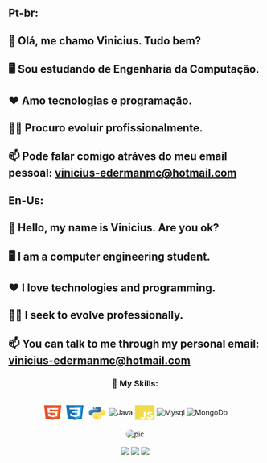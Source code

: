 ## Pt-br:

## 🤞 Olá, me chamo Vinicius. Tudo bem?

## 🖥️ Sou estudando de Engenharia da Computação.

## ❤️ Amo tecnologias e programação.

## 🧑🏻 Procuro evoluir profissionalmente.

## 📫 Pode falar comigo atráves do meu email pessoal: vinicius-edermanmc@hotmail.com

## En-Us:

## 🤞 Hello, my name is Vinicius. Are you ok?

## 🖥️ I am a computer engineering student.

## ❤️ I love technologies and programming.

## 🧑🏻 I seek to evolve professionally.

## 📫 You can talk to me through my personal email: vinicius-edermanmc@hotmail.com

<div align="center">

  ### 🥇 My Skills:
  <div style="display: inline_block"><br>
    <img align="center" alt="HTML" height="30" width="40" src="https://raw.githubusercontent.com/devicons/devicon/master/icons/html5/html5-original.svg">
    <img align="center" alt="CSS" height="30" width="40" src="https://raw.githubusercontent.com/devicons/devicon/master/icons/css3/css3-original.svg">
    <img align="center" alt="Python" height="30" width="40" src="https://raw.githubusercontent.com/devicons/devicon/master/icons/python/python-original.svg">
    <img align="center"  alt="Java" width="35em" src="https://cdn.jsdelivr.net/gh/devicons/devicon/icons/java/java-original.svg">
    <img align="center" alt="JavaScript" height="30" width="40" src="https://raw.githubusercontent.com/devicons/devicon/master/icons/javascript/javascript-plain.svg">
    <img align="center" alt="Mysql" width="35em" src="https://cdn.jsdelivr.net/gh/devicons/devicon/icons/mysql/mysql-original.svg">
    <img align="center"  alt ="MongoDb" width="35em" src="https://cdn.jsdelivr.net/gh/devicons/devicon@latest/icons/mongodb/mongodb-original-wordmark.svg"><br><br>
    <img align="center" alt="pic" height="100" style="border-radius:45px;" src="https://c.tenor.com/R8ApZziQLWwAAAAC/hachiman-oregairu.gif"><br>
  </div>
  <br>

<div>
  <a href="https://www.instagram.com/vinicius.ederman/" target="_blank"><img src="https://img.shields.io/badge/-Instagram-%23E4405F?style=for-the-badge&logo=instagram&logoColor=white" target="_blank"></a>
  <a href="https://www.linkedin.com/in/vinicius-magalh%C3%A3es-8713351a4/" target="_blank"><img src="https://img.shields.io/badge/-LinkedIn-%230077B5?style=for-the-badge&logo=linkedin&logoColor=white" target="_blank"></a> 
  <a href="https://www.facebook.com/vinicius.ederman.75/" target="_blank"><img src="https://img.shields.io/badge/Facebook-1877F2?style=for-the-badge&logo=facebook&logoColor=white" target="_blank"></a>
  
</div>
